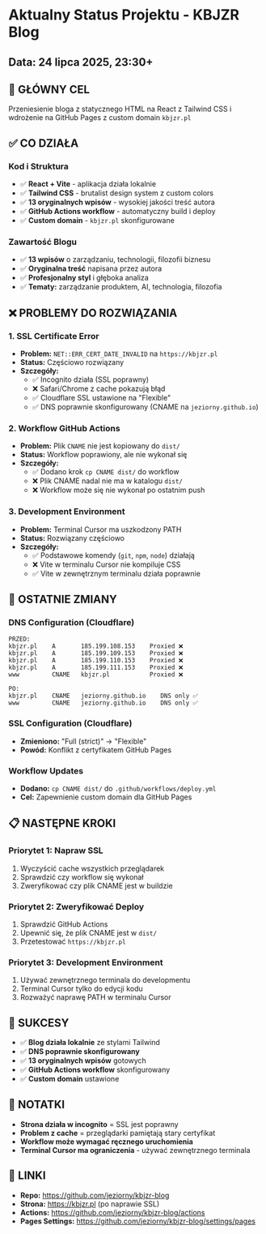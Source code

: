 # Aktualny Status Projektu - KBJZR Blog

## Data: 24 lipca 2025, 23:30+

## 🎯 **GŁÓWNY CEL**
Przeniesienie bloga z statycznego HTML na React z Tailwind CSS i wdrożenie na GitHub Pages z custom domain `kbjzr.pl`

## ✅ **CO DZIAŁA**

### **Kod i Struktura**
- ✅ **React + Vite** - aplikacja działa lokalnie
- ✅ **Tailwind CSS** - brutalist design system z custom colors
- ✅ **13 oryginalnych wpisów** - wysokiej jakości treść autora
- ✅ **GitHub Actions workflow** - automatyczny build i deploy
- ✅ **Custom domain** - `kbjzr.pl` skonfigurowane

### **Zawartość Blogu**
- ✅ **13 wpisów** o zarządzaniu, technologii, filozofii biznesu
- ✅ **Oryginalna treść** napisana przez autora
- ✅ **Profesjonalny styl** i głęboka analiza
- ✅ **Tematy:** zarządzanie produktem, AI, technologia, filozofia

## ❌ **PROBLEMY DO ROZWIĄZANIA**

### **1. SSL Certificate Error**
- **Problem:** `NET::ERR_CERT_DATE_INVALID` na `https://kbjzr.pl`
- **Status:** Częściowo rozwiązany
- **Szczegóły:**
  - ✅ Incognito działa (SSL poprawny)
  - ❌ Safari/Chrome z cache pokazują błąd
  - ✅ Cloudflare SSL ustawione na "Flexible"
  - ✅ DNS poprawnie skonfigurowany (CNAME na `jeziorny.github.io`)

### **2. Workflow GitHub Actions**
- **Problem:** Plik `CNAME` nie jest kopiowany do `dist/`
- **Status:** Workflow poprawiony, ale nie wykonał się
- **Szczegóły:**
  - ✅ Dodano krok `cp CNAME dist/` do workflow
  - ❌ Plik CNAME nadal nie ma w katalogu `dist/`
  - ❌ Workflow może się nie wykonał po ostatnim push

### **3. Development Environment**
- **Problem:** Terminal Cursor ma uszkodzony PATH
- **Status:** Rozwiązany częściowo
- **Szczegóły:**
  - ✅ Podstawowe komendy (`git`, `npm`, `node`) działają
  - ❌ Vite w terminalu Cursor nie kompiluje CSS
  - ✅ Vite w zewnętrznym terminalu działa poprawnie

## 🔧 **OSTATNIE ZMIANY**

### **DNS Configuration (Cloudflare)**
```
PRZED:
kbjzr.pl    A       185.199.108.153    Proxied ❌
kbjzr.pl    A       185.199.109.153    Proxied ❌
kbjzr.pl    A       185.199.110.153    Proxied ❌
kbjzr.pl    A       185.199.111.153    Proxied ❌
www         CNAME   kbjzr.pl           Proxied ❌

PO:
kbjzr.pl    CNAME   jeziorny.github.io    DNS only ✅
www         CNAME   jeziorny.github.io    DNS only ✅
```

### **SSL Configuration (Cloudflare)**
- **Zmieniono:** "Full (strict)" → "Flexible"
- **Powód:** Konflikt z certyfikatem GitHub Pages

### **Workflow Updates**
- **Dodano:** `cp CNAME dist/` do `.github/workflows/deploy.yml`
- **Cel:** Zapewnienie custom domain dla GitHub Pages

## 📋 **NASTĘPNE KROKI**

### **Priorytet 1: Napraw SSL**
1. Wyczyścić cache wszystkich przeglądarek
2. Sprawdzić czy workflow się wykonał
3. Zweryfikować czy plik CNAME jest w buildzie

### **Priorytet 2: Zweryfikować Deploy**
1. Sprawdzić GitHub Actions
2. Upewnić się, że plik CNAME jest w `dist/`
3. Przetestować `https://kbjzr.pl`

### **Priorytet 3: Development Environment**
1. Używać zewnętrznego terminala do developmentu
2. Terminal Cursor tylko do edycji kodu
3. Rozważyć naprawę PATH w terminalu Cursor

## 🎯 **SUKCESY**

- ✅ **Blog działa lokalnie** ze stylami Tailwind
- ✅ **DNS poprawnie skonfigurowany**
- ✅ **13 oryginalnych wpisów** gotowych
- ✅ **GitHub Actions workflow** skonfigurowany
- ✅ **Custom domain** ustawione

## 📝 **NOTATKI**

- **Strona działa w incognito** = SSL jest poprawny
- **Problem z cache** = przeglądarki pamiętają stary certyfikat
- **Workflow może wymagać ręcznego uruchomienia**
- **Terminal Cursor ma ograniczenia** - używać zewnętrznego terminala

## 🔗 **LINKI**

- **Repo:** https://github.com/jeziorny/kbjzr-blog
- **Strona:** https://kbjzr.pl (po naprawie SSL)
- **Actions:** https://github.com/jeziorny/kbjzr-blog/actions
- **Pages Settings:** https://github.com/jeziorny/kbjzr-blog/settings/pages 